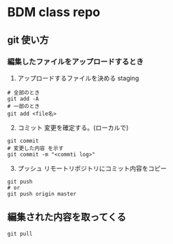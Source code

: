 # BDM class repo

## git 使い方

### 編集したファイルをアップロードするとき
1. アップロードするファイルを決める staging

```
# 全部のとき
git add -A
# 一部のとき
git add <file名>
```
 
2. コミット 変更を確定する。(ローカルで)

```
git commit
# 変更した内容 を示す
git commit -m "<commti log>"
```

3. プッシュ リモートリポジトリにコミット内容をコピー

```
git push
# or
git push origin master
```

##  編集された内容を取ってくる

```
git pull
```